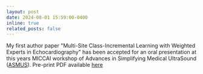 ```yaml
---
layout: post
date: 2024-08-01 15:59:00-0400
inline: true
related_posts: false
---
```


My first author paper "Multi-Site Class-Incremental Learning with Weighted Experts in Echocardiography" has been accepted for an oral presentation at this years MICCAI workshop of Advances in Simplifying Medical UltraSound ([ASMUS](https://miccai-ultrasound.github.io/#/asmus24)). Pre-print PDF available [here](https://arxiv.org/abs/2407.21577)

